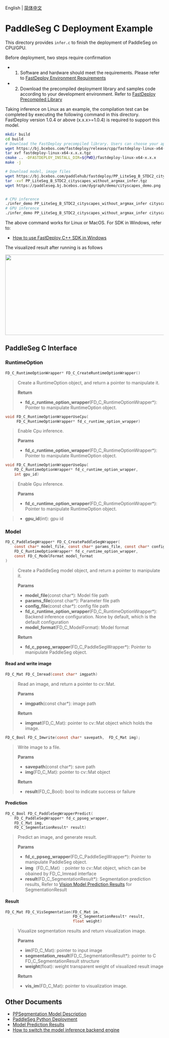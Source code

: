 English | [简体中文](README_CN.md)
# PaddleSeg C Deployment Example

This directory provides `infer.c` to finish the deployment of PaddleSeg on CPU/GPU.

Before deployment, two steps require confirmation

- 1. Software and hardware should meet the requirements. Please refer to [FastDeploy Environment Requirements](https://github.com/PaddlePaddle/FastDeploy/blob/develop/docs/en/build_and_install/download_prebuilt_libraries.md)  
- 2.  Download the precompiled deployment library and samples code according to your development environment. Refer to [FastDeploy Precompiled Library](https://github.com/PaddlePaddle/FastDeploy/blob/develop/docs/en/build_and_install/download_prebuilt_libraries.md)

Taking inference on Linux as an example, the compilation test can be completed by executing the following command in this directory. FastDeploy version 1.0.4 or above (x.x.x>=1.0.4) is required to support this model.

```bash
mkdir build
cd build
# Download the FastDeploy precompiled library. Users can choose your appropriate version in the `FastDeploy Precompiled Library` mentioned above
wget https://bj.bcebos.com/fastdeploy/release/cpp/fastdeploy-linux-x64-x.x.x.tgz
tar xvf fastdeploy-linux-x64-x.x.x.tgz
cmake .. -DFASTDEPLOY_INSTALL_DIR=${PWD}/fastdeploy-linux-x64-x.x.x
make -j

# Download model, image files
wget https://bj.bcebos.com/paddlehub/fastdeploy/PP_LiteSeg_B_STDC2_cityscapes_without_argmax_infer.tgz
tar -xvf PP_LiteSeg_B_STDC2_cityscapes_without_argmax_infer.tgz
wget https://paddleseg.bj.bcebos.com/dygraph/demo/cityscapes_demo.png


# CPU inference
./infer_demo PP_LiteSeg_B_STDC2_cityscapes_without_argmax_infer cityscapes_demo.png 0
# GPU inference
./infer_demo PP_LiteSeg_B_STDC2_cityscapes_without_argmax_infer cityscapes_demo.png 1
```

The above command works for Linux or MacOS. For SDK in Windows, refer to:
- [How to use FastDeploy C++ SDK in Windows](https://github.com/PaddlePaddle/FastDeploy/blob/develop/docs/en/faq/use_sdk_on_windows.md)

The visualized result after running is as follows

<div  align="center">  
<img src="https://user-images.githubusercontent.com/16222477/191712880-91ae128d-247a-43e0-b1e3-cafae78431e0.jpg", width=512px, height=256px />
</div>


## PaddleSeg C Interface

### RuntimeOption

```c
FD_C_RuntimeOptionWrapper* FD_C_CreateRuntimeOptionWrapper()
```

> Create a RuntimeOption object, and return a pointer to manipulate it.
>
> **Return**
>
> * **fd_c_runtime_option_wrapper**(FD_C_RuntimeOptionWrapper*): Pointer to manipulate RuntimeOption object.


```c
void FD_C_RuntimeOptionWrapperUseCpu(
     FD_C_RuntimeOptionWrapper* fd_c_runtime_option_wrapper)
```

> Enable Cpu inference.
>
> **Params**
>
> * **fd_c_runtime_option_wrapper**(FD_C_RuntimeOptionWrapper*): Pointer to manipulate RuntimeOption object.

```c
void FD_C_RuntimeOptionWrapperUseGpu(
    FD_C_RuntimeOptionWrapper* fd_c_runtime_option_wrapper,
    int gpu_id)
```
> Enable Gpu inference.
>
> **Params**
>
> * **fd_c_runtime_option_wrapper**(FD_C_RuntimeOptionWrapper*): Pointer to manipulate RuntimeOption object.

> * **gpu_id**(int): gpu id


### Model

```c
FD_C_PaddleSegWrapper* FD_C_CreatePaddleSegWrapper(
    const char* model_file, const char* params_file, const char* config_file,
    FD_C_RuntimeOptionWrapper* fd_c_runtime_option_wrapper,
    const FD_C_ModelFormat model_format
)
```

> Create a PaddleSeg model object, and return a pointer to manipulate it.
>
> **Params**
>
> * **model_file**(const char*): Model file path
> * **params_file**(const char*): Parameter file path
> * **config_file**(const char*): config file path
> * **fd_c_runtime_option_wrapper**(FD_C_RuntimeOptionWrapper*): Backend inference configuration. None by default, which is the default configuration
> * **model_format**(FD_C_ModelFormat): Model format
>
> **Return**
>
> * **fd_c_ppseg_wrapper**(FD_C_PaddleSegWrapper*): Pointer to manipulate PaddleSeg object.



#### Read and write image

```c
FD_C_Mat FD_C_Imread(const char* imgpath)
```

> Read an image, and return a pointer to cv::Mat.
>
> **Params**
>
> * **imgpath**(const char*): image path
>
> **Return**
>
> * **imgmat**(FD_C_Mat): pointer to cv::Mat object which holds the image.


```c
FD_C_Bool FD_C_Imwrite(const char* savepath,  FD_C_Mat img);
```

> Write image to a file.
>
> **Params**
>
> * **savepath**(const char*): save path
> * **img**(FD_C_Mat): pointer to cv::Mat object
>
> **Return**
>
> * **result**(FD_C_Bool): bool to indicate success or failure


#### Prediction

```c
FD_C_Bool FD_C_PaddleSegWrapperPredict(
    FD_C_PaddleSegWrapper* fd_c_ppseg_wrapper,
    FD_C_Mat img,
    FD_C_SegmentationResult* result)
```
>
> Predict an image, and generate result.
>
> **Params**
> * **fd_c_ppseg_wrapper**(FD_C_PaddleSegWrapper*): Pointer to manipulate PaddleSeg object.
> * **img**（FD_C_Mat）: pointer to cv::Mat object, which can be obained by FD_C_Imread interface
> * **result**(FD_C_SegmentationResult*): Segmentation prediction results, Refer to [Vision Model Prediction Results](https://github.com/PaddlePaddle/FastDeploy/blob/develop/docs/api/vision_results/) for SegmentationResult


#### Result

```c
FD_C_Mat FD_C_VisSegmentation(FD_C_Mat im,
                              FD_C_SegmentationResult* result,
                              float weight)
```
>
> Visualize segmentation results and return visualization image.
>
> **Params**
> * **im**(FD_C_Mat): pointer to input image
> * **segmentation_result**(FD_C_SegmentationResult*): pointer to C FD_C_SegmentationResult structure
> * **weight**(float): weight transparent weight of visualized result image
>
> **Return**
> * **vis_im**(FD_C_Mat): pointer to visualization image.


## Other Documents

- [PPSegmentation Model Description](../../)
- [PaddleSeg Python Deployment](../python)
- [Model Prediction Results](https://github.com/PaddlePaddle/FastDeploy/blob/develop/docs/api/vision_results/)
- [How to switch the model inference backend engine](https://github.com/PaddlePaddle/FastDeploy/blob/develop/docs/cn/faq/how_to_change_backend.md)
